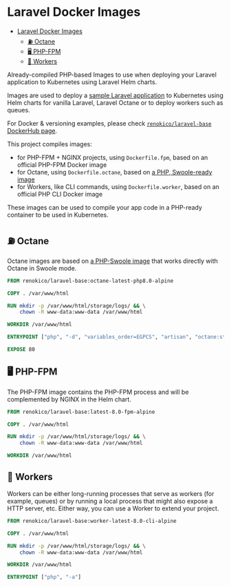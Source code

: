 Laravel Docker Images
=====================

- [Laravel Docker Images](#laravel-docker-images)
  - [⛽ Octane](#-octane)
  - [🖥 PHP-FPM](#-php-fpm)
  - [🤖 Workers](#-workers)

Already-compiled PHP-based Images to use when deploying your Laravel application to Kubernetes using Laravel Helm charts.

Images are used to deploy a [sample Laravel application](https://github.com/renoki-co/laravel-helm-demo) to Kubernetes using Helm charts for vanilla Laravel, Laravel Octane or to deploy workers such as queues.

For Docker & versioning examples, please check [`renokico/laravel-base` DockerHub page](https://hub.docker.com/r/renokico/laravel-base).

This project compiles images:

- for PHP-FPM + NGINX projects, using `Dockerfile.fpm`, based on an official PHP-FPM Docker image
- for Octane, using `Dockerfile.octane`, based on [a PHP, Swoole-ready image](https://hub.docker.com/r/phpswoole/swoole)
- for Workers, like CLI commands, using `Dockerfile.worker`, based on an official PHP CLI Docker image

These images can be used to compile your app code in a PHP-ready container to be used in Kubernetes.

## ⛽ Octane

Octane images are based on [a PHP-Swoole image](https://hub.docker.com/r/phpswoole/swoole) that works directly with Octane in Swoole mode.

```Dockerfile
FROM renokico/laravel-base:octane-latest-php8.0-alpine

COPY . /var/www/html

RUN mkdir -p /var/www/html/storage/logs/ && \
    chown -R www-data:www-data /var/www/html

WORKDIR /var/www/html

ENTRYPOINT ["php", "-d", "variables_order=EGPCS", "artisan", "octane:start", "--server=swoole", "--host=0.0.0.0", "--port=80"]

EXPOSE 80
```

## 🖥 PHP-FPM

The PHP-FPM image contains the PHP-FPM process and will be complemented by NGINX in the Helm chart.

```Dockerfile
FROM renokico/laravel-base:latest-8.0-fpm-alpine

COPY . /var/www/html

RUN mkdir -p /var/www/html/storage/logs/ && \
    chown -R www-data:www-data /var/www/html

WORKDIR /var/www/html
```

## 🤖 Workers

Workers can be either long-running processes that serve as workers (for example, queues) or by running a local process that might also expose a HTTP server, etc. Either way, you can use a Worker to extend your project.

```Dockerfile
FROM renokico/laravel-base:worker-latest-8.0-cli-alpine

COPY . /var/www/html

RUN mkdir -p /var/www/html/storage/logs/ && \
    chown -R www-data:www-data /var/www/html

WORKDIR /var/www/html

ENTRYPOINT ["php", "-a"]
```
